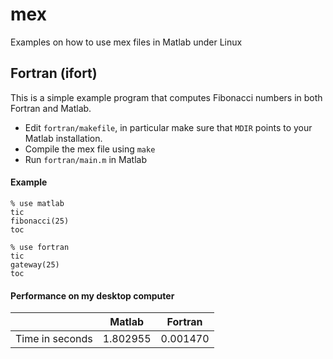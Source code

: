 # mex
Examples on how to use mex files in Matlab under Linux

## Fortran (ifort)
This is a simple example program that computes Fibonacci numbers in both Fortran and Matlab. 

 * Edit `fortran/makefile`, in particular make sure that `MDIR` points to your Matlab installation.
 * Compile the mex file using `make`
 * Run `fortran/main.m` in Matlab

#### Example 
```{matlab}
% use matlab 
tic
fibonacci(25)
toc

% use fortran
tic
gateway(25)
toc
```

#### Performance on my desktop computer

|  | Matlab | Fortran |
|------|-------|--------|
|Time in seconds|1.802955 | 0.001470
